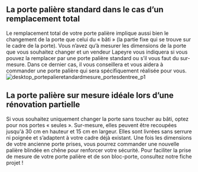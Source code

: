 ## La porte palière standard dans le cas d’un remplacement total
Le remplacement total de votre porte palière implique aussi bien le changement de la porte que celui du « bâti » (la partie fixe qui se trouve sur le cadre de la porte).
Vous n’avez qu’à mesurer les dimensions de la porte que vous souhaitez changer et un vendeur Lapeyre vous indiquera si vous pouvez la remplacer par une porte palière standard ou s’il vous faut du sur-mesure. Dans ce dernier cas, il vous conseillera et vous aidera à commander une porte palière qui sera spécifiquement réalisée pour vous.
![desktop_portepalieretandardmesure_portesdentree_p1](//statics.lapeyre.fr/img/contrib/2bdd4da300202f8a/desktop_portepalieretandardmesure_portesdentree_p1.jpg)
## La porte palière sur mesure idéale lors d’une rénovation partielle
Si vous souhaitez uniquement changer la porte sans toucher au bâti, optez pour nos portes « seules ». Sur-mesure, elles peuvent être recoupées jusqu'à 30 cm en hauteur et 15 cm en largeur. Elles sont livrées sans serrure ni poignée et s’adaptent à votre cadre déjà existant. Une fois les dimensions de votre ancienne porte prises, vous pourrez commander une nouvelle palière blindée en chêne pour renforcer votre sécurité.
Pour faciliter la prise de mesure de votre porte palière et de son bloc-porte, consultez notre fiche projet !